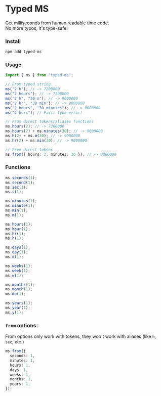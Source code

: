 # Typed MS

Get milliseconds from human readable time code.  
No more typos, it's type-safe!

### Install

```bash
npm add typed-ms
```

### Usage

```ts
import { ms } from "typed-ms";

// From typed string
ms("2 h"); // -> 7200000
ms("2 hours"); // -> 7200000
ms("2 h", "30 m"); // -> 9000000
ms("2 hr", "30 min"); // -> 9000000
ms("2 hours", "30 minutes"); // -> 9000000
ms("2 hurs"); // Fail: type error!

// From direct tokens/aliases functions
ms.hours(2); // -> 7200000
ms.hours(2) + ms.minutes(30); // -> 9000000
ms.h(2) + ms.m(30); // -> 9000000
ms.hr(2) + ms.min(30); // -> 9000000

// From direct tokens
ms.from({ hours: 2, minutes: 30 }); // -> 9000000
```

### Functions

```ts
ms.seconds(1);
ms.second(1);
ms.sec(1);
ms.s(1);

ms.minutes(1);
ms.minute(1);
ms.min(1);
ms.m(1);

ms.hours(1);
ms.hour(1);
ms.hr(1);
ms.h(1);

ms.days(1);
ms.day(1);
ms.d(1);

ms.weeks(1);
ms.week(1);
ms.w(1);

ms.months(1);
ms.month(1);
ms.mo(1);

ms.years(1);
ms.year(1);
ms.y(1);
```

### `from` options:

From options only work with tokens, they won't work with aliases (like `h`, `sec`, etc.)

```ts
ms.from({
  seconds: 1,
  minutes: 1,
  hours: 1,
  days: 1,
  weeks: 1,
  months: 1,
  years: 1,
});
```
